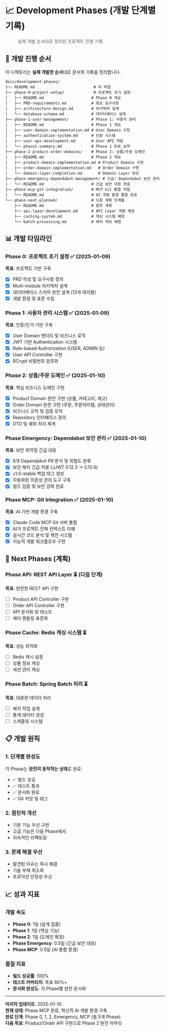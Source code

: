 # 📈 Development Phases (개발 단계별 기록)

> 실제 개발 순서대로 정리된 프로젝트 진행 기록

## 🎯 개발 진행 순서

이 디렉토리는 **실제 개발한 순서**대로 문서와 기록을 정리합니다.

```
docs/development-phases/
├── README.md                          # 이 파일 
├── phase-0-project-setup/             # 프로젝트 초기 설정
│   ├── README.md                     # Phase 0 개요
│   ├── PRD-requirements.md           # 최초 요구사항
│   ├── architecture-design.md        # 아키텍처 설계
│   └── database-schema.md            # 데이터베이스 설계
├── phase-1-user-management/          # Phase 1: 사용자 관리
│   ├── README.md                     # Phase 1 개요  
│   ├── user-domain-implementation.md # User Domain 구현
│   ├── authentication-system.md      # 인증 시스템
│   ├── user-api-development.md       # User API 개발
│   └── phase1-summary.md             # Phase 1 완료 요약
├── phase-2-product-order-domains/    # Phase 2: 상품/주문 도메인
│   ├── README.md                     # Phase 2 개요
│   ├── product-domain-implementation.md # Product Domain 구현  
│   ├── order-domain-implementation.md   # Order Domain 구현
│   └── domain-layer-completion.md       # Domain Layer 완성
├── phase-emergency-dependabot-management/ # 긴급: Dependabot 보안 관리
│   └── README.md                     # 긴급 보안 대응 완료
├── phase-mcp-git-integration/        # MCP Git 통합 작업  
│   └── README.md                     # AI 개발 환경 통합 완료
└── phase-next-planned/               # 다음 계획 단계들
    ├── README.md                     # 향후 계획
    ├── api-layer-development.md      # API Layer 개발 예정
    ├── caching-system.md             # 캐싱 시스템 예정
    └── batch-processing.md           # 배치 처리 예정
```

## 📊 개발 타임라인

### Phase 0: 프로젝트 초기 설정 ✅ (2025-01-09)
**목표**: 프로젝트 기반 구축
- [x] PRD 작성 및 요구사항 정의
- [x] Multi-module 아키텍처 설계  
- [x] 데이터베이스 스키마 완전 설계 (13개 테이블)
- [x] 개발 환경 및 표준 수립

### Phase 1: 사용자 관리 시스템 ✅ (2025-01-09)
**목표**: 인증/인가 기반 구축
- [x] User Domain 엔티티 및 비즈니스 로직
- [x] JWT 기반 Authentication 시스템
- [x] Role-based Authorization (USER, ADMIN 등)
- [x] User API Controller 구현
- [x] BCrypt 비밀번호 암호화

### Phase 2: 상품/주문 도메인 ✅ (2025-01-10)  
**목표**: 핵심 비즈니스 도메인 구현
- [x] Product Domain 완전 구현 (상품, 카테고리, 재고)
- [x] Order Domain 완전 구현 (주문, 주문아이템, 상태관리)
- [x] 비즈니스 규칙 및 검증 로직
- [x] Repository 인터페이스 정의
- [x] DTO 및 예외 처리 체계

### Phase Emergency: Dependabot 보안 관리 ✅ (2025-01-10)
**목표**: 보안 취약점 긴급 대응  
- [x] 8개 Dependabot PR 분석 및 위험도 분류
- [x] 보안 패치 긴급 적용 (JJWT 0.12.3 → 0.12.6)
- [x] v1.0-stable 백업 태그 생성
- [x] 자동화된 의존성 관리 도구 구축
- [x] 빌드 검증 및 보안 강화 완료

### Phase MCP: Git Integration ✅ (2025-01-10)
**목표**: AI 기반 개발 환경 구축
- [x] Claude Code MCP Git 서버 통합
- [x] AI가 프로젝트 전체 컨텍스트 이해
- [x] 실시간 코드 분석 및 제안 시스템
- [x] 지능적 개발 워크플로우 구현

## 🚀 Next Phases (계획)

### Phase API: REST API Layer ⏳ (다음 단계)
**목표**: 완전한 REST API 구현
- [ ] Product API Controller 구현
- [ ] Order API Controller 구현  
- [ ] API 문서화 및 테스트
- [ ] 에러 핸들링 표준화

### Phase Cache: Redis 캐싱 시스템 ⏳
**목표**: 성능 최적화
- [ ] Redis 캐시 설정
- [ ] 상품 정보 캐싱
- [ ] 세션 관리 캐싱

### Phase Batch: Spring Batch 처리 ⏳  
**목표**: 대용량 데이터 처리
- [ ] 배치 작업 설계
- [ ] 통계 데이터 생성
- [ ] 스케줄링 시스템

## 📋 개발 원칙

### 1. 단계별 완성도
각 Phase는 **완전히 동작하는 상태**로 완료:
- ✅ 빌드 성공
- ✅ 테스트 통과  
- ✅ 문서화 완료
- ✅ Git 커밋 및 태그

### 2. 점진적 개선
- 기본 기능 우선 구현
- 고급 기능은 다음 Phase에서
- 지속적인 리팩토링

### 3. 문제 해결 우선
- 발견된 이슈는 즉시 해결
- 기술 부채 최소화
- 프로덕션 안정성 우선

## 📈 성과 지표

### 개발 속도
- **Phase 0**: 1일 (설계 집중)
- **Phase 1**: 1일 (핵심 기능)
- **Phase 2**: 1일 (도메인 확장)  
- **Phase Emergency**: 0.5일 (긴급 보안 대응)
- **Phase MCP**: 0.5일 (AI 통합 환경)

### 품질 지표
- **빌드 성공률**: 100%
- **테스트 커버리지**: 목표 80%+
- **문서화 완성도**: 각 Phase별 완전 문서화

---

**마지막 업데이트**: 2025-01-10  
**현재 상태**: Phase MCP 완료, 혁신적 AI 개발 환경 구축  
**완료 단계**: Phase 0, 1, 2, Emergency, MCP (총 5개 Phase)  
**다음 목표**: Product/Order API 구현으로 Phase 2 완전 마무리